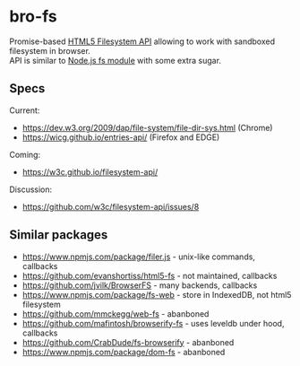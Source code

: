 # bro-fs
Promise-based [HTML5 Filesystem API](https://dev.w3.org/2009/dap/file-system/file-dir-sys.html)
allowing to work with sandboxed filesystem in browser.  
API is similar to [Node.js fs module](https://nodejs.org/api/fs.html) with some extra sugar.

## Specs
Current:  
 * https://dev.w3.org/2009/dap/file-system/file-dir-sys.html (Chrome)
 * https://wicg.github.io/entries-api/ (Firefox and EDGE)
 
Coming:  
 * https://w3c.github.io/filesystem-api/
 
Discussion:  
 * https://github.com/w3c/filesystem-api/issues/8
 

## Similar packages
* https://www.npmjs.com/package/filer.js - unix-like commands, callbacks
* https://github.com/evanshortiss/html5-fs - not maintained, callbacks
* https://github.com/jvilk/BrowserFS - many backends, callbacks
* https://www.npmjs.com/package/fs-web - store in IndexedDB, not html5 filesystem
* https://github.com/mmckegg/web-fs - abanboned
* https://github.com/mafintosh/browserify-fs - uses leveldb under hood, callbacks
* https://github.com/CrabDude/fs-browserify - abanboned
* https://www.npmjs.com/package/dom-fs - abanboned
